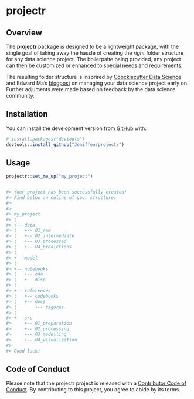 
<!-- README.md is generated from README.Rmd. Please edit that file -->

# projectr

<!-- badges: start -->

<!-- badges: end -->

## Overview

The **projectr** package is designed to be a lightweight package, with
the single goal of taking away the hassle of creating the *right* folder
structure for any data science project. The boilerpalte being provided,
any project can then be customized or enhanced to special needs and
requirements.

The resulting folder structure is insprired by [Coockiecutter Data
Science](https://tinyurl.com/y89ay63o) and Edward Ma’s
[blogpost](https://tinyurl.com/ybghtonj) on managing your data science
project early on. Further adjuments were made based on feedback by the
data science community.

## Installation

You can install the development version from
[GitHub](https://github.com/) with:

``` r
# install.packages("devtools")
devtools::install_github("Jeniffen/projectr")
```

## Usage

``` r
projectr::set_me_up("my_project")


#> Your project has been successfully created!
#> Find below an ouline of your structure:
#> 
#> 
#> my_project               
#> ¦                        
#> +-- data                 
#> ¦   +-- 01_raw           
#> ¦   +-- 02_intermediate  
#> ¦   +-- 03_processed     
#> ¦   +-- 04_predictions   
#> ¦                        
#> +-- model                
#> ¦                        
#> +-- notebooks            
#> ¦   +-- eda              
#> ¦   +-- misc             
#> ¦                        
#> +-- references           
#> ¦   +-- codebooks        
#> ¦   +-- docs             
#> ¦       +-- figures      
#> ¦                        
#> +-- src                  
#>     +-- 01_preparation   
#>     +-- 02_processing    
#>     +-- 03_modelling     
#>     +-- 04_visualization 
#> 
#> Good luck!
```

## Code of Conduct

Please note that the projectr project is released with a [Contributor
Code of Conduct](#). By contributing to this project, you agree to abide
by its terms.
